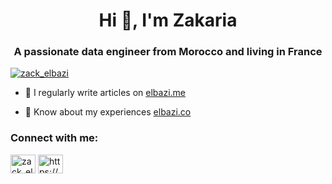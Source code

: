<h1 align="center">Hi 👋, I'm Zakaria</h1>
<h3 align="center">A passionate data engineer from Morocco and living in France</h3>

<p align="left"> <a href="https://twitter.com/zack_elbazi" target="blank"><img src="https://img.shields.io/twitter/follow/zack_elbazi?logo=twitter&style=for-the-badge" alt="zack_elbazi" /></a> </p>

- 📝 I regularly write articles on [elbazi.me](https://elbazi.me)

- 📄 Know about my experiences [elbazi.co](https://elbazi.co)

<h3 align="left">Connect with me:</h3>
<p align="left">
<a href="https://twitter.com/zack_elbazi" target="blank"><img align="center" src="https://cdn.jsdelivr.net/npm/simple-icons@3.0.1/icons/twitter.svg" alt="zack_elbazi" height="30" width="40" /></a>
<a href="https://linkedin.com/in/https://www.linkedin.com/in/zakaria-elbazi/" target="blank"><img align="center" src="https://cdn.jsdelivr.net/npm/simple-icons@3.0.1/icons/linkedin.svg" alt="https://www.linkedin.com/in/zakaria-elbazi/" height="30" width="40" /></a>
</p>


